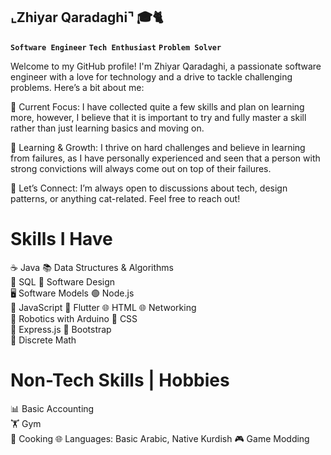 ## ⌞Zhiyar Qaradaghi⌝ 🎓🐈
**`Software Engineer`** **`Tech Enthusiast`** **`Problem Solver`**

Welcome to my GitHub profile! I'm Zhiyar Qaradaghi, a passionate software engineer with a love for technology and a drive to tackle challenging problems. Here’s a bit about me:

🔭 Current Focus: I have collected quite a few skills and plan on learning more, however, I believe that it is important to try and fully master a skill rather than just learning basics and moving on.

🌱 Learning & Growth: I thrive on hard challenges and believe in learning from failures, as I have personally experienced and seen that a person with strong convictions will always come out on top of their failures.

💬 Let’s Connect: I’m always open to discussions about tech, design patterns, or anything cat-related. Feel free to reach out!

# Skills I Have
☕ Java                   📚 Data Structures & Algorithms  
🐍 SQL                    🧩 Software Design  
🖥️ Software Models        🟢 Node.js    
📜 JavaScript             🦋 Flutter
🌐 HTML                   🌐 Networking       
🤖 Robotics with Arduino  🎨 CSS         
🚀 Express.js             🚀 Bootstrap          
🔢 Discrete Math


# Non-Tech Skills | Hobbies 
📊 Basic Accounting  
🏋️ Gym  
🍳 Cooking 
🌐 Languages: Basic Arabic, Native Kurdish
🎮 Game Modding



<!--
**ZhiyarQaradaghi/ZhiyarQaradaghi** is a ✨ _special_ ✨ repository because its `README.md` (this file) appears on your GitHub profile.

Here are some ideas to get you started:

- 🔭 I’m currently working on ...
- 🌱 I’m currently learning ...
- 👯 I’m looking to collaborate on ...
- 🤔 I’m looking for help with ...
- 💬 Ask me about ...
- 📫 How to reach me: ...
- 😄 Pronouns: ...
- ⚡ Fun fact: ...
-->

